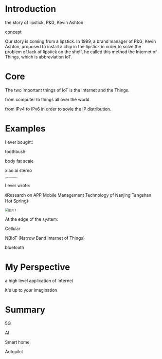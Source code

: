 # Introduction

the story of lipstick, P&G, Kevin Ashton

concept



Our story is coming from a lipstick. In 1999, a brand manager of P&G, Kevin Ashton, proposed to install a chip in the lipstick in order to solve the problem of lack of lipstick on the shelf, he called this method the Internet of Things, which is abbreviation IoT.

# Core

The two important things of IoT is the Internet and the Things.

from computer to things all over the world.

from IPv4 to IPv6 in order to sovle the IP distribution. 

# Examples

I ever bought:

toothbush

body fat scale

xiao ai stereo

<img src="https://holon-image.oss-cn-beijing.aliyuncs.com/img/202204122308194.jpeg" alt="IMG_1EB420A0F5D6-1" style="zoom: 25%;" />



I ever wrote:

《Research on APP Mobile Management Technology of Nanjing Tangshan Hot Spring》

<img src="https://holon-image.oss-cn-beijing.aliyuncs.com/img/202204122308545.png" alt="图片 1" style="zoom: 67%;" />

At the edge of the system:

Cellular

NBIoT (Narrow Band Internet of Things)

bluetooth

# My Perspective

a high level application of Internet

it's up to your imagination

# Summary

5G

AI

Smart home

Autopilot
